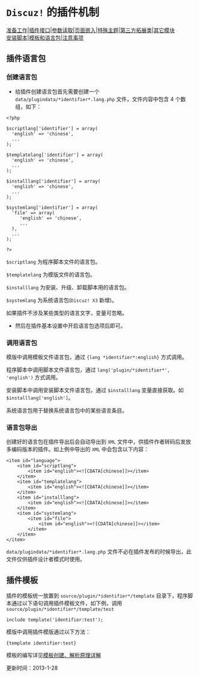 # `Discuz!` 的插件机制
[准备工作](?ac=document&page=dev_plugin)|[插件接口](?ac=document&page=plugin_module)|[参数读取](?ac=document&page=plugin_vars)|[页面嵌入](?ac=document&page=plugin_hook)|[特殊主题](?ac=document&page=plugin_specialthread)|[第三方拓展类](?ac=document&page=plugin_classes)|[其它模块](?ac=document&page=plugin_other_module)  
[安装脚本](?ac=document&page=plugin_install)|[模板和语言包](?ac=document&page=plugin_language)|[注意事项](?ac=document&page=plugin_notice)

## 插件语言包
### 创建语言包 
- 给插件创建语言包首先需要创建一个 `data/plugindata/*identifier*.lang.php` 文件，文件内容中包含 4 个数组，如下： 


```
<?php

$scriptlang['identifier'] = array(
  'english' => 'chinese',
  ...
);

$templatelang['identifier'] = array(
  'english' => 'chinese',
  ...
);

$installlang['identifier'] = array(
  'english' => 'chinese',
  ...
);

$systemlang['identifier'] = array(
  'file' => array(
     'english' => 'chinese',
     ...
  ),
  ...
);

?>

```
`$scriptlang` 为程序脚本文件的语言包。 

`$templatelang` 为模版文件的语言包。 

`$installlang` 为安装、升级、卸载脚本用的语言包。 

`$systemlang` 为系统语言包(`Discuz! X3` 新增)。 

如果插件不涉及某些类型的语言文字，变量可忽略。 

- 然后在插件基本设置中开启语言包选项后即可。 

### 调用语言包
模版中调用模板文件语言包，通过 `{lang *identifier*:english}` 方式调用。 

程序脚本中调用脚本文件语言包，通过 `lang('plugin/*identifier*', 'english')` 方式调用。 

安装脚本中调用安装脚本文件语言包，通过 `$installlang` 变量直接获取。如 `$installlang['english']`。 

系统语言包用于替换系统语言包中的某些语言条目。 

### 语言包导出
创建好的语言包在插件导出后会自动导出到 `XML` 文件中，供插件作者转码后发放多编码版本的插件。如上例中导出的 `XML` 中会包含以下内容： 


```
<item id="language">
    <item id="scriptlang">
        <item id="english"><![CDATA[chinese]]></item>
    </item>
    <item id="templatelang">
        <item id="english"><![CDATA[chinese]]></item>
    </item>
    <item id="installlang">
        <item id="english"><![CDATA[chinese]]></item>
    </item>
    <item id="systemlang">
        <item id="file">
            <item id="english"><![CDATA[chinese]]></item>
        </item>
    </item>
</item>

```
`data/plugindata/*identifier*.lang.php` 文件不必在插件发布的时候导出，此文件仅供插件设计者模式时使用。 

## 插件模板
插件的模板统一放置到 `source/plugin/*identifier*/template` 目录下，程序脚本通过以下语句调用插件模板文件，如下例，调用 `source/plugin/*identifier*/template/test`


```
include template('identifier:test');

```
模版中调用插件模版通过以下方法： 


```
{template identifier:test}

```
模板的编写详见[模板创建、解析原理详解](?ac=document&page=dev_template "模板创建、解析原理详解")

更新时间：2013-1-28
